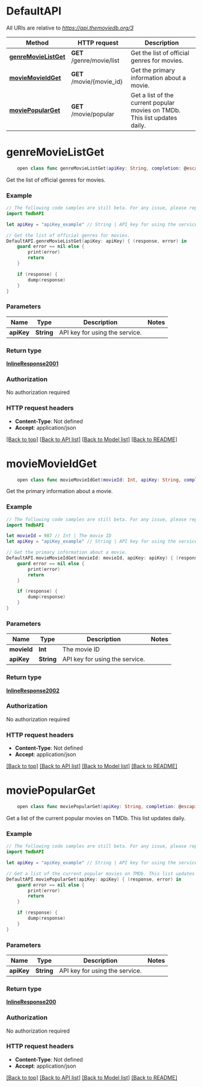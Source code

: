 # DefaultAPI

All URIs are relative to *https://api.themoviedb.org/3*

Method | HTTP request | Description
------------- | ------------- | -------------
[**genreMovieListGet**](DefaultAPI.md#genremovielistget) | **GET** /genre/movie/list | Get the list of official genres for movies.
[**movieMovieIdGet**](DefaultAPI.md#moviemovieidget) | **GET** /movie/{movie_id} | Get the primary information about a movie.
[**moviePopularGet**](DefaultAPI.md#moviepopularget) | **GET** /movie/popular | Get a list of the current popular movies on TMDb. This list updates daily.


# **genreMovieListGet**
```swift
    open class func genreMovieListGet(apiKey: String, completion: @escaping (_ data: InlineResponse2001?, _ error: Error?) -> Void)
```

Get the list of official genres for movies.

### Example 
```swift
// The following code samples are still beta. For any issue, please report via http://github.com/OpenAPITools/openapi-generator/issues/new
import TmdbAPI

let apiKey = "apiKey_example" // String | API key for using the service.

// Get the list of official genres for movies.
DefaultAPI.genreMovieListGet(apiKey: apiKey) { (response, error) in
    guard error == nil else {
        print(error)
        return
    }

    if (response) {
        dump(response)
    }
}
```

### Parameters

Name | Type | Description  | Notes
------------- | ------------- | ------------- | -------------
 **apiKey** | **String** | API key for using the service. | 

### Return type

[**InlineResponse2001**](InlineResponse2001.md)

### Authorization

No authorization required

### HTTP request headers

 - **Content-Type**: Not defined
 - **Accept**: application/json

[[Back to top]](#) [[Back to API list]](../README.md#documentation-for-api-endpoints) [[Back to Model list]](../README.md#documentation-for-models) [[Back to README]](../README.md)

# **movieMovieIdGet**
```swift
    open class func movieMovieIdGet(movieId: Int, apiKey: String, completion: @escaping (_ data: InlineResponse2002?, _ error: Error?) -> Void)
```

Get the primary information about a movie.

### Example 
```swift
// The following code samples are still beta. For any issue, please report via http://github.com/OpenAPITools/openapi-generator/issues/new
import TmdbAPI

let movieId = 987 // Int | The movie ID
let apiKey = "apiKey_example" // String | API key for using the service.

// Get the primary information about a movie.
DefaultAPI.movieMovieIdGet(movieId: movieId, apiKey: apiKey) { (response, error) in
    guard error == nil else {
        print(error)
        return
    }

    if (response) {
        dump(response)
    }
}
```

### Parameters

Name | Type | Description  | Notes
------------- | ------------- | ------------- | -------------
 **movieId** | **Int** | The movie ID | 
 **apiKey** | **String** | API key for using the service. | 

### Return type

[**InlineResponse2002**](InlineResponse2002.md)

### Authorization

No authorization required

### HTTP request headers

 - **Content-Type**: Not defined
 - **Accept**: application/json

[[Back to top]](#) [[Back to API list]](../README.md#documentation-for-api-endpoints) [[Back to Model list]](../README.md#documentation-for-models) [[Back to README]](../README.md)

# **moviePopularGet**
```swift
    open class func moviePopularGet(apiKey: String, completion: @escaping (_ data: InlineResponse200?, _ error: Error?) -> Void)
```

Get a list of the current popular movies on TMDb. This list updates daily.

### Example 
```swift
// The following code samples are still beta. For any issue, please report via http://github.com/OpenAPITools/openapi-generator/issues/new
import TmdbAPI

let apiKey = "apiKey_example" // String | API key for using the service.

// Get a list of the current popular movies on TMDb. This list updates daily.
DefaultAPI.moviePopularGet(apiKey: apiKey) { (response, error) in
    guard error == nil else {
        print(error)
        return
    }

    if (response) {
        dump(response)
    }
}
```

### Parameters

Name | Type | Description  | Notes
------------- | ------------- | ------------- | -------------
 **apiKey** | **String** | API key for using the service. | 

### Return type

[**InlineResponse200**](InlineResponse200.md)

### Authorization

No authorization required

### HTTP request headers

 - **Content-Type**: Not defined
 - **Accept**: application/json

[[Back to top]](#) [[Back to API list]](../README.md#documentation-for-api-endpoints) [[Back to Model list]](../README.md#documentation-for-models) [[Back to README]](../README.md)

